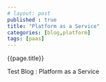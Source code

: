 ```yaml
---
# layout: post
published : true
title: "Platform as a Service"
categories: [blog,platform]
tags: [paas]
---
```

{{page.title}}

Test Blog : Platform as a Service